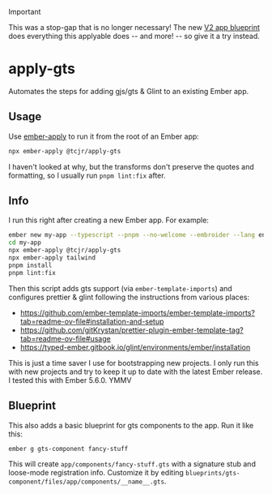 > [!IMPORTANT]
> This was a stop-gap that is no longer necessary!  The new [V2 app blueprint](https://github.com/embroider-build/app-blueprint) does everything this applyable does -- and more! -- so give it a try instead.

# apply-gts

Automates the steps for adding gjs/gts & Glint to an existing Ember app.

## Usage

Use [ember-apply](https://github.com/NullVoxPopuli/ember-apply) to run it from the root of an Ember app:

```sh
npx ember-apply @tcjr/apply-gts
```

I haven't looked at why, but the transforms don't preserve the quotes and
formatting, so I usually run `pnpm lint:fix` after.

## Info

I run this right after creating a new Ember app. For example:

```sh
ember new my-app --typescript --pnpm --no-welcome --embroider --lang en
cd my-app
npx ember-apply @tcjr/apply-gts
npx ember-apply tailwind
pnpm install
pnpm lint:fix
```

Then this script adds gts support (via `ember-template-imports`) and configures prettier & glint following the instructions from various places:

- https://github.com/ember-template-imports/ember-template-imports?tab=readme-ov-file#installation-and-setup
- https://github.com/gitKrystan/prettier-plugin-ember-template-tag?tab=readme-ov-file#usage
- https://typed-ember.gitbook.io/glint/environments/ember/installation

This is just a time saver I use for bootstrapping new projects. I only run this with new projects and try to keep it up to date with the latest Ember release. I tested this with Ember 5.6.0. YMMV

## Blueprint

This also adds a basic blueprint for gts components to the app. Run it like this:

```
ember g gts-component fancy-stuff
```

This will create `app/components/fancy-stuff.gts` with a signature stub and loose-mode registration info. Customize it by editing `blueprints/gts-component/files/app/components/__name__.gts`.
